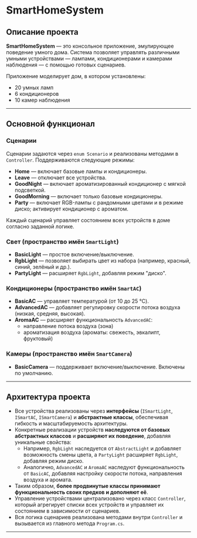 ﻿# SmartHomeSystem

## Описание проекта

**SmartHomeSystem** — это консольное приложение, эмулирующее поведение умного дома. Система позволяет управлять различными умными устройствами — лампами, кондиционерами и камерами наблюдения — с помощью готовых сценариев.

Приложение моделирует дом, в котором установлены:
- 20 умных ламп
- 6 кондиционеров
- 10 камер наблюдения

---

##  Основной функционал

### Сценарии

Сценарии задаются через `enum Scenario` и реализованы методами в `Controller`. Поддерживаются следующие режимы:

- **Home** — включает базовые лампы и кондиционеры.
- **Leave** — отключает все устройства.
- **GoodNight** — включает ароматизированный кондиционер с мягкой подсветкой.
- **GoodMorning** — включает только базовые кондиционеры.
- **Party** — включает RGB-лампы с рандомными цветами и в режиме диско; активирует кондиционер с ароматом.

Каждый сценарий управляет состоянием всех устройств в доме согласно заданной логике.

### Свет (пространство имён `SmartLight`)

- **BasicLight** — простое включение/выключение.
- **RgbLight** — позволяет выбирать цвет из набора (например, красный, синий, зелёный и др.).
- **PartyLight** — расширяет `RgbLight`, добавляя режим "диско".

###  Кондиционеры (пространство имён `SmartAC`)

- **BasicAC** — управляет температурой (от 10 до 25 °C).
- **AdvancedAC** — добавляет регулировку скорости потока воздуха (низкая, средняя, высокая).
- **AromaAC** — расширяет функциональность `AdvancedAC`:
    - направление потока воздуха (зона)
    - ароматизация воздуха (ароматы: свежесть, эвкалипт, фруктовый)

### Камеры (пространство имён `SmartCamera`)

- **BasicCamera** — поддерживает включение/выключение. Включены по умолчанию.

---

##  Архитектура проекта

- Все устройства реализованы через **интерфейсы** (`ISmartLight`, `ISmartAC`, `ISmartCamera`) и **абстрактные классы**, обеспечивая гибкость и масштабируемость архитектуры.
- Конкретные реализации устройств **наследуются от базовых абстрактных классов** и **расширяют их поведение**, добавляя уникальные свойства:
    - Например, `RgbLight` наследуется от `AbstractLight` и добавляет возможность смены цвета, а `PartyLight` расширяет `RgbLight`, добавляя режим диско.
    - Аналогично, `AdvancedAC` и `AromaAC` наследуют функциональность от `BasicAC`, добавляя настройку скорости потока, направления воздуха и аромата.
- Таким образом, **более продвинутые классы принимают функциональность своих предков и дополняют её**.
- Управление устройствами централизовано через класс `Controller`, который агрегирует списки всех устройств и управляет их состоянием в зависимости от сценариев.
- Вся логика сценариев реализована методами внутри `Controller` и вызывается из главного метода `Program.cs`.


---
